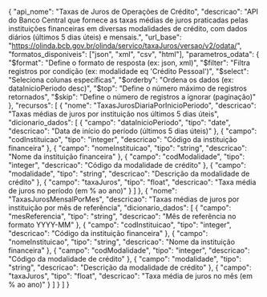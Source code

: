 {
  "api_nome": "Taxas de Juros de Operações de Crédito",
  "descricao": "API do Banco Central que fornece as taxas médias de juros praticadas pelas instituições financeiras em diversas modalidades de crédito, com dados diários (últimos 5 dias úteis) e mensais.",
  "url_base": "https://olinda.bcb.gov.br/olinda/servico/taxaJuros/versao/v2/odata/",
  "formatos_disponiveis": ["json", "xml", "csv", "html"],
  "parametros_odata": {
    "$format": "Define o formato de resposta (ex: json, xml)",
    "$filter": "Filtra registros por condição (ex: modalidade eq 'Crédito Pessoal')",
    "$select": "Seleciona colunas específicas",
    "$orderby": "Ordena os dados (ex: dataInicioPeriodo desc)",
    "$top": "Define o número máximo de registros retornados",
    "$skip": "Define o número de registros a ignorar (paginação)"
  },
  "recursos": [
    {
      "nome": "TaxasJurosDiariaPorInicioPeriodo",
      "descricao": "Taxas médias de juros por instituição nos últimos 5 dias úteis",
      "dicionario_dados": [
        {
          "campo": "dataInicioPeriodo",
          "tipo": "date",
          "descricao": "Data de início do período (últimos 5 dias úteis)"
        },
        {
          "campo": "codInstituicao",
          "tipo": "integer",
          "descricao": "Código da instituição financeira"
        },
        {
          "campo": "nomeInstituicao",
          "tipo": "string",
          "descricao": "Nome da instituição financeira"
        },
        {
          "campo": "codModalidade",
          "tipo": "integer",
          "descricao": "Código da modalidade de crédito"
        },
        {
          "campo": "modalidade",
          "tipo": "string",
          "descricao": "Descrição da modalidade de crédito"
        },
        {
          "campo": "taxaJuros",
          "tipo": "float",
          "descricao": "Taxa média de juros no período (em % ao ano)"
        }
      ]
    },
    {
      "nome": "TaxasJurosMensalPorMes",
      "descricao": "Taxas médias de juros por instituição por mês de referência",
      "dicionario_dados": [
        {
          "campo": "mesReferencia",
          "tipo": "string",
          "descricao": "Mês de referência no formato YYYY-MM"
        },
        {
          "campo": "codInstituicao",
          "tipo": "integer",
          "descricao": "Código da instituição financeira"
        },
        {
          "campo": "nomeInstituicao",
          "tipo": "string",
          "descricao": "Nome da instituição financeira"
        },
        {
          "campo": "codModalidade",
          "tipo": "integer",
          "descricao": "Código da modalidade de crédito"
        },
        {
          "campo": "modalidade",
          "tipo": "string",
          "descricao": "Descrição da modalidade de crédito"
        },
        {
          "campo": "taxaJuros",
          "tipo": "float",
          "descricao": "Taxa média de juros no mês (em % ao ano)"
        }
      ]
    }
  ]
}
